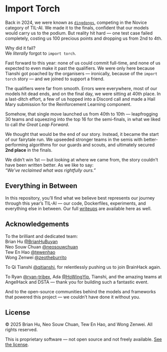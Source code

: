 # Import Torch

Back in 2024, we were known as [`dingdongs`](https://github.com/qitianshi/brainhack-24), competing in the Novice category of TIL-AI. We made it to the finals, confident that our models would carry us to the podium. But reality hit hard — one test case failed completely, costing us 100 precious points and dropping us from 2nd to 4th.  

Why did it fail?  
We _literally_ forgot to `import torch`.

Fast forward to this year: none of us could commit full-time, and none of us expected to even make it past the qualifiers. We were only here because Tianshi got poached by the organisers — ironically, because of the `import torch` story — and we joined to support a friend.

The qualifiers were far from smooth. Errors were everywhere, most of our models hit dead ends, and on the final day, we were sitting at 40th place. In a last-ditch effort, a few of us hopped into a Discord call and made a Hail Mary submission for the Reinforcement Learning component.  

Somehow, that single move launched us from 40th to 10th — leapfrogging 30 teams and squeezing into the top 16 for the semi-finals, in what we liked to call _the Great Leap Forward_.

We thought that would be the end of our story. Instead, it became the start of our fairytale run. We upseeded stronger teams in the semis with better-performing algorithms for our guards and scouts, and ultimately secured **2nd place** in the finals.

We didn’t win 1st — but looking at where we came from, the story couldn't have been written better. As we like to say:  
_“We’ve reclaimed what was rightfully ours.”_

## Everything in Between

In this repository, you’ll find what we believe best represents our journey through this year’s TIL-AI — our code, Dockerfiles, experiments, and everything else in between. Our full [writeups](./writeup.md) are available here as well.

## Acknowledgements

To the brilliant and dedicated team:  
Brian Hu [@BrianHuBuyan](https://github.com/BrianHuBuyan)  
Neo Souw Chuan [@neosouwchuan](https://github.com/neosouwchuan)  
Tew En Hao [@tewenhao](https://github.com/tewenhao)  
Wong Zenwei [@zeotheburrito](https://github.com/zeotheburrito)

To Qi Tianshi [@qitianshi](https://github.com/qitianshi), for relentlessly pushing us to join BrainHack again.

To Ryan [@ryan-tribex](https://github.com/ryan-tribex), Ada [@HoWingYip](https://github.com/HoWingYip), Tianshi, and the amazing teams at AngelHack and DSTA — thank you for building such a fantastic event.

And to the open-source communities behind the models and frameworks that powered this project — we couldn’t have done it without you.

## License

© 2025 Brian Hu, Neo Souw Chuan, Tew En Hao, and Wong Zenwei. All rights reserved.

This is proprietary software — not open source and not freely available. [See the license](./LICENSE).
